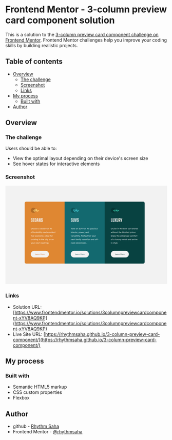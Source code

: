 # Frontend Mentor - 3-column preview card component solution

This is a solution to the [3-column preview card component challenge on Frontend Mentor](https://www.frontendmentor.io/challenges/3column-preview-card-component-pH92eAR2-). Frontend Mentor challenges help you improve your coding skills by building realistic projects.

## Table of contents

-   [Overview](#overview)
    -   [The challenge](#the-challenge)
    -   [Screenshot](#screenshot)
    -   [Links](#links)
-   [My process](#my-process)
    -   [Built with](#built-with)
-   [Author](#author)

## Overview

### The challenge

Users should be able to:

-   View the optimal layout depending on their device's screen size
-   See hover states for interactive elements

### Screenshot

![](./images/ss.png)

### Links

-   Solution URL: [https://www.frontendmentor.io/solutions/3columnpreviewcardcomponent-xYV8AQ9KP](https://www.frontendmentor.io/solutions/3columnpreviewcardcomponent-xYV8AQ9KP)
-   Live Site URL: [https://rhythmsaha.github.io/3-column-preview-card-component/](https://rhythmsaha.github.io/3-column-preview-card-component/)

## My process

### Built with

-   Semantic HTML5 markup
-   CSS custom properties
-   Flexbox

## Author

-   github - [Rhythm Saha](https://github.com/rhythmsaha)
-   Frontend Mentor - [@rhythmsaha](https://www.frontendmentor.io/profile/rhythmsaha)
